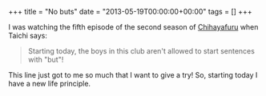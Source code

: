 +++
title = "No buts"
date = "2013-05-19T00:00:00+00:00"
tags = []
+++

I was watching the fifth episode of the second season of [Chihayafuru][]
when Taichi says:

> Starting today, the boys in this club aren't allowed to start sentences with
> "but"!

This line just got to me so much that I want to give a try! So, starting today
I have a new life principle.

[Chihayafuru]: http://www.animenewsnetwork.com/encyclopedia/anime.php?id=14781
